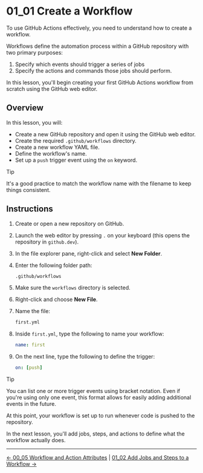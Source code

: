 # 01_01 Create a Workflow

To use GitHub Actions effectively, you need to understand how to create a workflow.

Workflows define the automation process within a GitHub repository with two primary purposes:

1. Specify which events should trigger a series of jobs
2. Specify the actions and commands those jobs should perform.

In this lesson, you'll begin creating your first GitHub Actions workflow from scratch using the GitHub web editor.

## Overview

In this lesson, you will:

- Create a new GitHub repository and open it using the GitHub web editor.
- Create the required `.github/workflows` directory.
- Create a new workflow YAML file.
- Define the workflow's name.
- Set up a `push` trigger event using the `on` keyword.

> [!TIP]
> It's a good practice to match the workflow name with the filename to keep things consistent.

## Instructions

1. Create or open a new repository on GitHub.
1. Launch the web editor by pressing `.` on your keyboard (this opens the repository in `github.dev`).
1. In the file explorer pane, right-click and select **New Folder**.
1. Enter the following folder path:

    ```bash
    .github/workflows
    ```

1. Make sure the `workflows` directory is selected.
1. Right-click and choose **New File**.
1. Name the file:

    ```bash
    first.yml
    ````

1. Inside `first.yml`, type the following to name your workflow:

    ```yaml
    name: first
    ````

1. On the next line, type the following to define the trigger:

   ```yaml
   on: [push]
   ```

> [!TIP]
> You can list one or more trigger events using bracket notation. Even if you're using only one event, this format allows for easily adding additional events in the future.

At this point, your workflow is set up to run whenever code is pushed to the repository.

In the next lesson, you'll add jobs, steps, and actions to define what the workflow actually does.

<!-- FooterStart -->
---
[← 00_05 Workflow and Action Attributes](../../ch0_introduction/00_05_workflow__action_attributes/README.md) | [01_02 Add Jobs and Steps to a Workflow →](../01_02_add_jobs__steps_to_a_workflow/README.md)
<!-- FooterEnd -->
